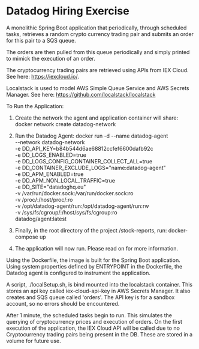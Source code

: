# Datadog Hiring Exercise
A monolithic Spring Boot application that periodically,
through scheduled tasks, retrieves a random crypto currency trading pair
and submits an order for this pair to a SQS queue.

The orders are then pulled from this queue periodically and simply printed
to mimick the execution of an order. 

The cryptocurrency trading pairs are retrieved using APIs from IEX Cloud.
See here: https://iexcloud.io/.

Localstack is used to model AWS Simple Queue Service and AWS Secrets Manager.
See here: https://github.com/localstack/localstack

To Run the Application:

1. Create the network the agent and application container will share:
   docker network create datadog-network
   
2. Run the Datadog Agent:
   docker run -d --name datadog-agent \
   	--network datadog-network \
      -e DD_API_KEY=b84b544d6ae68812ccfef6600dafb92c \
      -e DD_LOGS_ENABLED=true \
      -e DD_LOGS_CONFIG_CONTAINER_COLLECT_ALL=true \
      -e DD_CONTAINER_EXCLUDE_LOGS="name:datadog-agent" \
      -e DD_APM_ENABLED=true \
      -e DD_APM_NON_LOCAL_TRAFFIC=true \
      -e DD_SITE="datadoghq.eu"  \
      -v /var/run/docker.sock:/var/run/docker.sock:ro \
      -v /proc/:/host/proc/:ro \
      -v /opt/datadog-agent/run:/opt/datadog-agent/run:rw \
      -v /sys/fs/cgroup/:/host/sys/fs/cgroup:ro \
      datadog/agent:latest

3. Finally, in the root directory of the project /stock-reports, run:
   docker-compose up
   
4. The application will now run. Please read on for more information.
   
Using the Dockerfile, the image is built for the Spring Boot application. Using system
properties defined by ENTRYPOINT in the Dockerfile, the Datadog agent is configured to
instrument the application.

A script, ./localSetup.sh, is bind mounted into the localstack container. This 
stores an api key called iex-cloud-api-key in AWS Secrets Manager. It also creates
and SQS queue called 'orders'. The API key is for a sandbox account, so no errors should be
encountered.

After 1 minute, the scheduled tasks begin to run. This simulates the querying of cryptocurrency prices 
and execution of orders. On the first execution of the application, the IEX Cloud API will be called
due to no Cryptocurrency trading pairs being present in the DB. These are stored in a volume for future 
use. 


